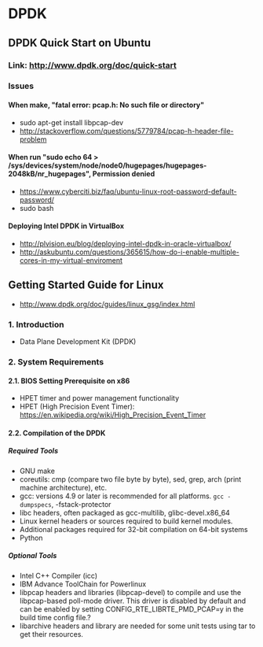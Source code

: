 # DPDK

## DPDK Quick Start on Ubuntu
### Link: http://www.dpdk.org/doc/quick-start

### Issues
#### When make, "fatal error: pcap.h: No such file or directory"
- sudo apt-get install libpcap-dev
- http://stackoverflow.com/questions/5779784/pcap-h-header-file-problem

#### When run "sudo echo 64 > /sys/devices/system/node/node0/hugepages/hugepages-2048kB/nr_hugepages", Permission denied
- https://www.cyberciti.biz/faq/ubuntu-linux-root-password-default-password/
- sudo bash

#### Deploying Intel DPDK in VirtualBox
- http://plvision.eu/blog/deploying-intel-dpdk-in-oracle-virtualbox/
- http://askubuntu.com/questions/365615/how-do-i-enable-multiple-cores-in-my-virtual-enviroment
 
## Getting Started Guide for Linux
- http://www.dpdk.org/doc/guides/linux_gsg/index.html

### 1. Introduction
- Data Plane Development Kit (DPDK)

### 2. System Requirements

#### 2.1. BIOS Setting Prerequisite on x86
- HPET timer and power management functionality
- HPET (High Precision Event Timer): https://en.wikipedia.org/wiki/High_Precision_Event_Timer

#### 2.2. Compilation of the DPDK
##### Required Tools
- GNU make
- coreutils: cmp (compare two file byte by byte), sed, grep, arch (print machine architecture), etc.
- gcc: versions 4.9 or later is recommended for all platforms. `gcc -dumpspecs`, -fstack-protector
- libc headers, often packaged as gcc-multilib, glibc-devel.x86_64
- Linux kernel headers or sources required to build kernel modules.
- Additional packages required for 32-bit compilation on 64-bit systems
- Python

##### Optional Tools
- Intel C++ Compiler (icc)
- IBM Advance ToolChain for Powerlinux
- libpcap headers and libraries (libpcap-devel) to compile and use the libpcap-based poll-mode driver. This driver is disabled by default and can be enabled by setting CONFIG_RTE_LIBRTE_PMD_PCAP=y in the build time config file.?
- libarchive headers and library are needed for some unit tests using tar to get their resources.
